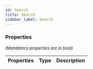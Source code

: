 ```yaml
---
id: Search
title: Search
sidebar_label: Search
---
```




### Properties

<font size="2"><i>(Mandatory properties are in bold)</i></font>

| Properties | Type | Description |
| --------- | ---- | ----------- |
